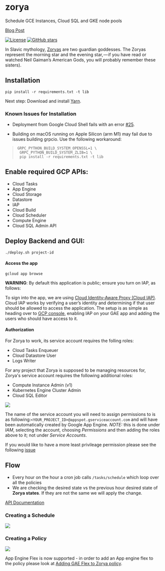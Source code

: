 # zorya

Schedule GCE Instances, Cloud SQL and GKE node pools

[Blog Post](http://bit.ly/zorya_blog)

[![License](https://img.shields.io/github/license/doitintl/zorya.svg)](LICENSE) [![GitHub stars](https://img.shields.io/github/stars/doitintl/zorya.svg?style=social&label=Stars&style=for-the-badge)](https://github.com/doitintl/zorya)

In Slavic mythology, [Zoryas](https://www.wikiwand.com/en/Zorya) are two guardian goddesses. The Zoryas represent the morning star and the evening star, — if you have read or watched Neil Gaiman’s American Gods, you will probably remember these sisters).

## Installation

```shell
pip install -r requirements.txt -t lib
```

Next step: Download and install [Yarn](https://yarnpkg.com/).

### Known Issues for Installation

* Deployment from Google Cloud Shell fails with an error [#25](https://github.com/doitintl/zorya/issues/25).

* Building on macOS running on Apple Silicon (arm M1) may fail due to issues building grpcio. Use the following workaround:

>```shell
>GRPC_PYTHON_BUILD_SYSTEM_OPENSSL=1 \
>  GRPC_PYTHON_BUILD_SYSTEM_ZLIB=1 \
>  pip install -r requirements.txt -t lib
>```

## Enable required GCP APIs:

* Cloud Tasks
* App Engine
* Cloud Storage
* Datastore
* IAP
* Cloud Build
* Cloud Scheduler
* Compute Engine
* Cloud SQL Admin API

## Deploy Backend and GUI:
```shell
./deploy.sh project-id
```


#### Access the app
```shell
gcloud app browse
```

**WARNING**: By default this application is public; ensure you turn on IAP, as follows:

To sign into the app, we are using [Cloud Identity-Aware Proxy (Cloud IAP)](https://cloud.google.com/iap/). Cloud IAP works by verifying a user’s identity and determining if that user should be allowed to access the application. The setup is as simple as heading over to [GCP console](https://console.cloud.google.com/iam-admin/iap), enabling IAP on your GAE app and adding the users who should have access to it.

#### Authorization

For Zorya to work, its service account requires the folling roles:

* Cloud Tasks Enqueuer
* Cloud Datastore User
* Logs Writer

For any project that Zorya is supposed to be managing resources for, Zorya's service account requires the following additional roles:

* Compute Instance Admin (v1)
* Kubernetes Engine Cluster Admin
* Cloud SQL Editor

![](iam.png)

The name of the service account you will need to assign permissions to is as following:`<YOUR_PROJECT_ID>@appspot.gserviceaccount.com` and will have been automatically created by Google App Engine. *NOTE:* this is done under *IAM*, selecting the account, choosing *Permissions* and then adding the roles above to it; not under *Service Accounts*.

If you would like to have a more least privileage permission please see the following [issue](https://github.com/doitintl/zorya/issues/96#issuecomment-723955407)

## Flow

* Every hour on the hour a cron job calls `/tasks/schedule` which loop over all the policies
* We are checking the desired state vs the previous hour desired state of <b>Zorya states</b>. If they are not the same we will apply the change.

[API Documentation](http://bit.ly/zorya_api_docs)

### Creating a Schedule

![](Zorya_schedule.png)

### Creating a Policy

![](Zorya_policies.png)

App Engine Flex is now supported - in order to add an App engine flex to the policy please look at [Adding GAE Flex to Zorya policy](./App%20Engine%20Flex%20Tagging.md).
